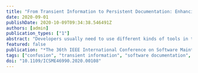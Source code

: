 ```yaml
---
title: "From Transient Information to Persistent Documentation: Enhancing Software Documentation"
date: 2020-09-01
publishDate: 2020-10-09T09:34:38.546491Z
authors: [admin]
publication_types: ["1"]
abstract: "Developers usually need to use different kinds of tools in the software development process, e.g., version control systems, code review tools, and bug or issue tracking systems. Some of those tools provide an enhanced approach for developers to communicate, i.e., discussions are recorded in the communication feature of those tools. There is important information, i.e., discussions and decisions, registered by those tools which are not propagated to the project documentation: the transient information. Thus, this work investigates how to improve the software documentation by making such transient important information into persistent documentation as source code comments. The results are relevant because they will aid the comprehension of the source code not only during the development process, but also in code reviews."
featured: false
publication: "*The 36th IEEE International Conference on Software Maintenance and Evolution (ICSME)*"
tags: ["confusion", "transient information", "software documentation", "development process"]
doi: "10.1109/ICSME46990.2020.00108"
---
```

